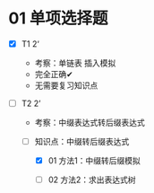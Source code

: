 # 01 单项选择题

- [x] T1 2‘ 

  * 考察：单链表 插入模拟
  * 完全正确✔
  * 无需要复习知识点

- [ ] T2 2’  

  - 考察：中缀表达式转后缀表达式

  - [ ] 知识点：中缀转后缀表达式

    - [x] 01 方法1：中缀转后缀模拟
    - [ ] 02 方法2：求出表达式树

    